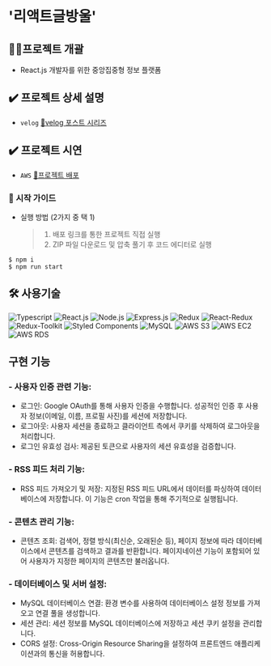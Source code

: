 # '리액트글방울'

## 💪🏻프로젝트 개괄

 - React.js 개발자를 위한 중앙집중형 정보 플랫폼

## ✔️ 프로젝트 상세 설명

- `velog` [🔗velog 포스트 시리즈](https://velog.io/@skyoffly/series/ReactMeltingPot-%ED%94%84%EB%A1%9C%EC%A0%9D%ED%8A%B8)

## ✔️ 프로젝트 시연

- `AWS` [🔗프로젝트 배포](http://reactbubblebubble-production.s3-website.ap-northeast-2.amazonaws.com/)

### 🛫 시작 가이드

- 실행 방법 (2가지 중 택 1)
  > 1. 배포 링크를 통한 프로젝트 직접 실행
  > 2. ZIP 파일 다운로드 및 압축 풀기 후 코드 에디터로 실행

```
$ npm i
$ npm run start
```

## 🛠️ 사용기술
![Typescript](https://img.shields.io/badge/-TypeScript-3178C6?style=flat-square&logo=typescript&logoColor=white)
![React.js](https://img.shields.io/badge/-React.js-61DAFB?style=flat-square&logo=react&logoColor=black)
![Node.js](https://img.shields.io/badge/-Node.js-339933?style=flat-square&logo=node.js&logoColor=white)
![Express.js](https://img.shields.io/badge/-Express.js-000000?style=flat-square&logo=express&logoColor=white)
![Redux](https://img.shields.io/badge/-Redux-764ABC?style=flat-square&logo=redux&logoColor=white)
![React-Redux](https://img.shields.io/badge/-React--Redux-764ABC?style=flat-square&logo=react-redux&logoColor=white)
![Redux-Toolkit](https://img.shields.io/badge/-Redux--Toolkit-764ABC?style=flat-square&logo=redux-toolkit&logoColor=white)
![Styled Components](https://img.shields.io/badge/-Styled_Components-DB7093?style=flat-square&logo=styled-components&logoColor=white)
![MySQL](https://img.shields.io/badge/-MySQL-4479A1?style=flat-square&logo=mysql&logoColor=white)
![AWS S3](https://img.shields.io/badge/-AWS_S3-569A31?style=flat-square&logo=amazon-s3&logoColor=white)
![AWS EC2](https://img.shields.io/badge/-AWS_EC2-232F3E?style=flat-square&logo=amazon-ec2&logoColor=white)
![AWS RDS](https://img.shields.io/badge/-AWS_RDS-527FFF?style=flat-square&logo=amazon-rds&logoColor=white)

## 구현 기능

### - 사용자 인증 관련 기능:
- 로그인: Google OAuth를 통해 사용자 인증을 수행합니다. 성공적인 인증 후 사용자 정보(이메일, 이름, 프로필 사진)를 세션에 저장합니다.
- 로그아웃: 사용자 세션을 종료하고 클라이언트 측에서 쿠키를 삭제하여 로그아웃을 처리합니다.
- 로그인 유효성 검사: 제공된 토큰으로 사용자의 세션 유효성을 검증합니다.

### - RSS 피드 처리 기능:
- RSS 피드 가져오기 및 저장: 지정된 RSS 피드 URL에서 데이터를 파싱하여 데이터베이스에 저장합니다. 이 기능은 cron 작업을 통해 주기적으로 실행됩니다.

### - 콘텐츠 관리 기능:
- 콘텐츠 조회: 검색어, 정렬 방식(최신순, 오래된순 등), 페이지 정보에 따라 데이터베이스에서 콘텐츠를 검색하고 결과를 반환합니다. 페이지네이션 기능이 포함되어 있어 사용자가 지정한 페이지의 콘텐츠만 불러옵니다.

### - 데이터베이스 및 서버 설정:
- MySQL 데이터베이스 연결: 환경 변수를 사용하여 데이터베이스 설정 정보를 가져오고 연결 풀을 생성합니다.
- 세션 관리: 세션 정보를 MySQL 데이터베이스에 저장하고 세션 쿠키 설정을 관리합니다.
- CORS 설정: Cross-Origin Resource Sharing을 설정하여 프론트엔드 애플리케이션과의 통신을 허용합니다.
